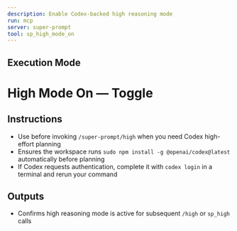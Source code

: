 ```yaml
---
description: Enable Codex-backed high reasoning mode
run: mcp
server: super-prompt
tool: sp_high_mode_on
---
```


## Execution Mode

# High Mode On — Toggle

## Instructions
- Use before invoking `/super-prompt/high` when you need Codex high-effort planning
- Ensures the workspace runs `sudo npm install -g @openai/codex@latest` automatically before planning
- If Codex requests authentication, complete it with `codex login` in a terminal and rerun your command

## Outputs
- Confirms high reasoning mode is active for subsequent `/high` or `sp_high` calls
